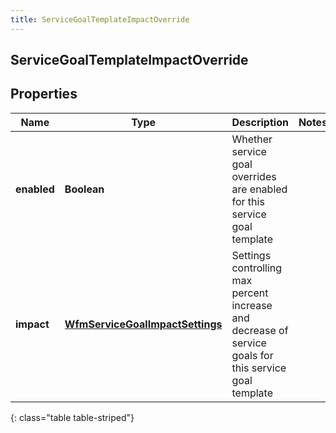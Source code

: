 ```yaml
---
title: ServiceGoalTemplateImpactOverride
---
```

## ServiceGoalTemplateImpactOverride


## Properties

| Name | Type | Description | Notes |
| ------------ | ------------- | ------------- | ------------- |
| **enabled** | <!----><!---->**Boolean**<!----> | Whether service goal overrides are enabled for this service goal template |  |
| **impact** | <!----><!---->[**WfmServiceGoalImpactSettings**](WfmServiceGoalImpactSettings.html)<!----> | Settings controlling max percent increase and decrease of service goals for this service goal template |  |
{: class="table table-striped"}



